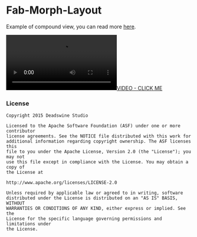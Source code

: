 # Fab-Morph-Layout
Example of compound view, you can read more [here](http://deadswine.com/uncategorized/android-custom-view-02-compound-view/).

[![VIDEO - CLICK ME](http://deadswine.com/wp-content/uploads/2015/12/DeadswineViews-FAB-Morph.mp4)](http://deadswine.com/wp-content/uploads/2015/12/DeadswineViews-FAB-Morph.mp4)


### License


```
Copyright 2015 Deadswine Studio

Licensed to the Apache Software Foundation (ASF) under one or more contributor
license agreements. See the NOTICE file distributed with this work for
additional information regarding copyright ownership. The ASF licenses this
file to you under the Apache License, Version 2.0 (the "License"); you may not
use this file except in compliance with the License. You may obtain a copy of
the License at

http://www.apache.org/licenses/LICENSE-2.0

Unless required by applicable law or agreed to in writing, software
distributed under the License is distributed on an "AS IS" BASIS, WITHOUT
WARRANTIES OR CONDITIONS OF ANY KIND, either express or implied. See the
License for the specific language governing permissions and limitations under
the License.
```
